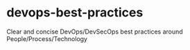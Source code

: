 # devops-best-practices
Clear and concise DevOps/DevSecOps best practices around People/Process/Technology
